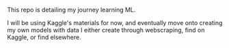 This repo is detailing my journey learning ML. 

I will be using Kaggle's materials for now, and eventually move onto
creating my own models with data I either create through webscraping,
find on Kaggle, or find elsewhere.